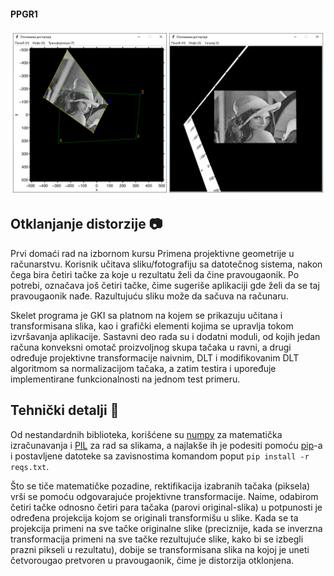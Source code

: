 #### PPGR1
<img src="https://raw.githubusercontent.com/matfija/Projektivna-geometrija/master/Otklanjanje-distorzije/slike/lenax.png">

## Otklanjanje distorzije :camera:
Prvi domaći rad na izbornom kursu Primena projektivne geometrije u računarstvu. Korisnik učitava sliku/fotografiju sa datotečnog sistema, nakon čega bira četiri tačke za koje u rezultatu želi da čine pravougaonik. Po potrebi, označava još četiri tačke, čime sugeriše aplikaciji gde želi da se taj pravougaonik nađe. Razultujuću sliku može da sačuva na računaru.

Skelet programa je GKI sa platnom na kojem se prikazuju učitana i transformisana slika, kao i grafički elementi kojima se upravlja tokom izvršavanja aplikacije. Sastavni deo rada su i dodatni moduli, od kojih jedan računa konveksni omotač proizvoljnog skupa tačaka u ravni, a drugi određuje projektivne transformacije naivnim, DLT i modifikovanim DLT algoritmom sa normalizacijom tačaka, a zatim testira i upoređuje implementirane funkcionalnosti na jednom test primeru.

## Tehnički detalji :robot:
Od nestandardnih biblioteka, korišćene su [numpy](https://numpy.org/) za matematička izračunavanja i [PIL](https://pillow.readthedocs.io/en/stable/) za rad sa slikama, a najlakše ih je podesiti pomoću [pip](https://pip.pypa.io/en/stable/)-a i postavljene datoteke sa zavisnostima komandom poput `pip install -r reqs.txt`.

Što se tiče matematičke pozadine, rektifikacija izabranih tačaka (piksela) vrši se pomoću odgovarajuće projektivne transformacije. Naime, odabirom četiri tačke odnosno četiri para tačaka (parovi original-slika) u potpunosti je određena projekcija kojom se originali transformišu u slike. Kada se ta projekcija primeni na sve tačke originalne slike (preciznije, kada se inverzna transformacija primeni na sve tačke rezultujuće slike, kako bi se izbegli prazni pikseli u rezultatu), dobije se transformisana slika na kojoj je uneti četvorougao pretvoren u pravougaonik, čime je distorzija otklonjena.

